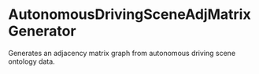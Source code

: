 # AutonomousDrivingSceneAdjMatrixGenerator
Generates an adjacency matrix graph from autonomous driving scene ontology data.
